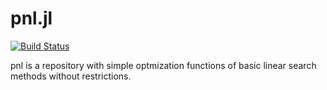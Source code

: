 # pnl.jl

[![Build Status](https://travis-ci.org/RenanOD/pnl.jl.svg)](https://travis-ci.org/RenanOD/pnl.jl)

pnl is a repository with simple optmization functions of basic linear search methods without restrictions.
